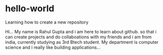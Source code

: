 # hello-world
Learning how to create a new repository

Hi...
My name is Rahul Gupta and i am here to learn about github. so that
i can create projects and do collaboations with my friends 
and i am from india, currently studying as 3rd Btech student.
My department is computer science and i really like building applications...
